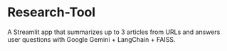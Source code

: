 # Research-Tool
A Streamlit app that summarizes up to 3 articles from URLs and answers user questions with Google Gemini + LangChain + FAISS.
